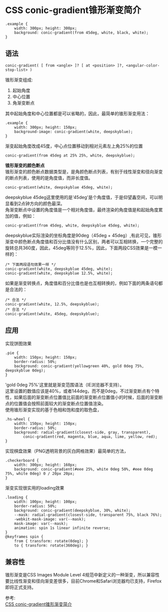 # CSS conic-gradient锥形渐变简介
``` 
.example {
    width: 300px; height: 300px;
    background: conic-gradient(from 45deg, white, black, white);
}
```
## 语法
``` 
conic-gradient( [ from <angle> ]? [ at <position> ]?, <angular-color-stop-list> )
```
锥形渐变组成:  
1. 起始角度
2. 中心位置
3. 角渐变断点

其中起始角度和中心位置都是可以省略的，因此，最简单的锥形渐变用法：
``` 
.example {
    width: 300px; height: 150px;
    background-image: conic-gradient(white, deepskyblue);
}
```
渐变起始角度改成45度，中心点位置移动到相对元素左上角25%的位置
``` 
conic-gradient(from 45deg at 25% 25%, white, deepskyblue);
```
**锥形渐变的颜色断点**  
锥形渐变的颜色断点数据类型是<angular-color-stop-list>，是角颜色断点列表，有别于线性渐变和径向渐变的断点列表，使用的是角度值，而非长度值。  
``` 
conic-gradient(white, deepskyblue 45deg, white);
```
deepskyblue 45deg这里使用的是'45deg'是个角度值，于是仰望鑫空间，可以明显看到2点钟方向的颜色最深。  
角渐变断点中设置的角度值是一个相对角度值，最终渲染的角度值是和起始角度累加的值，例如：
``` 
conic-gradient(from 45deg, white, deepskyblue 45deg, white);
```
deepskyblue实际渲染的坐标角度是90deg（45deg + 45deg）,有此可见，锥形渐变中颜色断点角度值和百分比值没有什么区别，两者可以互相转换，一个完整的旋转总共360度，因此，45deg等同于12.5%，因此，下面两段CSS效果是一模一样的：  
``` 
/* 下面两段语句效果一样 */
conic-gradient(white, deepskyblue 45deg, white);
conic-gradient(white, deepskyblue 12.5%, white);
```
如果是渐变转换点，角度值和百分比值也是也互相转换的，例如下面的两条语句都是合法的：
``` 
/* 合法 */
conic-gradient(white, 12.5%, deepskyblue);
/* 合法 */
conic-gradient(white, 45deg, deepskyblue);
```
## 应用
实现饼图效果
``` 
.pie {
    width: 150px; height: 150px;
    border-radius: 50%;
    background: conic-gradient(yellowgreen 40%, gold 0deg 75%, deepskyblue 0deg);   
}
```
'gold 0deg 75%'这里就是渐变范围语法（IE浏览器不支持）。  
这里设置的数值应该是40%，或者144deg，而不是0deg，不过渐变断点有个特性，如果后面的渐变断点位置值比前面的渐变断点位置值小的时候，后面的渐变断点的位置值会按照前面较大的渐变断点位置值渲染。  
使用锥形渐变实现的基于色相和饱和度的取色盘，
``` 
.hs-wheel {
    width: 150px; height: 150px;
    border-radius: 50%;
    background: radial-gradient(closest-side, gray, transparent),
        conic-gradient(red, magenta, blue, aqua, lime, yellow, red);
}
```
实现棋盘效果（PNG透明背景的灰白网格效果）最简单的方法，  
```
.checkerboard {
    width: 300px; height: 160px;
    background: conic-gradient(#eee 25%, white 0deg 50%, #eee 0deg 75%, white 0deg) 0 / 20px 20px;
}
```
渐变实现很实用的loading效果  
``` 
.loading {
    width: 100px; height: 100px;
    border-radius: 50%;
    background: conic-gradient(deepskyblue, 30%, white);
    --mask: radial-gradient(closest-side, transparent 75%, black 76%);
    -webkit-mask-image: var(--mask);
    mask-image: var(--mask);
    animation: spin 1s linear infinite reverse;
}
@keyframes spin {
    from { transform: rotate(0deg); }
    to { transform: rotate(360deg); }
```
## 兼容性
锥形渐变是CSS Images Module Level 4规范中新定义的一种渐变，所以兼容性要比线性渐变和径向渐变差很多，目前Chrome和Safari浏览器均已支持，Firefox即将正式支持。

参考:  
[CSS conic-gradient锥形渐变简介](https://www.zhangxinxu.com/wordpress/2020/04/css-conic-gradient/)
